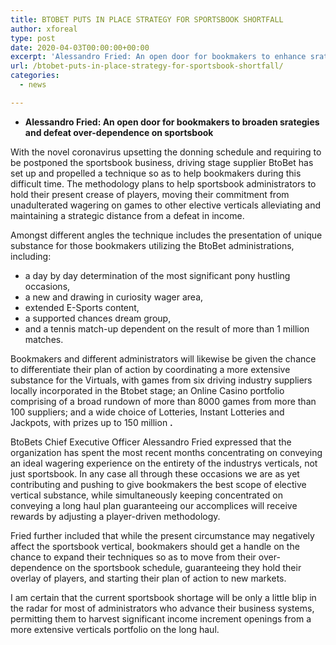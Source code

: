 ```yaml
---
title: BTOBET PUTS IN PLACE STRATEGY FOR SPORTSBOOK SHORTFALL
author: xforeal 
type: post
date: 2020-04-03T00:00:00+00:00
excerpt: 'Alessandro Fried: An open door for bookmakers to enhance srategies and defeat over-dependence on sportsbookWith the novel coronavirus disturbing the donning schedule and requiring to be postponed the sportsbook business, driving stage supplier BtoBet has set up and propelled a procedure so as to help bookmakers during this difficult time '
url: /btobet-puts-in-place-strategy-for-sportsbook-shortfall/
categories:
  - news

---
```

  * **Alessandro Fried: An open door for bookmakers to broaden srategies and defeat over-dependence on sportsbook** 

With the novel coronavirus upsetting the donning schedule and requiring to be postponed the sportsbook business, driving stage supplier BtoBet has set up and propelled a technique so as to help bookmakers during this difficult time. The methodology plans to help sportsbook administrators to hold their present crease of players, moving their commitment from unadulterated wagering on games to other elective verticals alleviating and maintaining a strategic distance from a defeat in income. 

Amongst different angles the technique includes the presentation of unique substance for those bookmakers utilizing the BtoBet administrations, including: 

  * a day by day determination of the most significant pony hustling occasions, 
  * a new and drawing in curiosity wager area, 
  * extended E-Sports content, 
  * a supported chances dream group, 
  * and a tennis match-up dependent on the result of more than 1 million matches. 

Bookmakers and different administrators will likewise be given the chance to differentiate their plan of action by coordinating a more extensive substance for the Virtuals, with games from six driving industry suppliers locally incorporated in the Btobet stage; an Online Casino portfolio comprising of a broad rundown of more than 8000 games from more than 100 suppliers; and a wide choice of Lotteries, Instant Lotteries and Jackpots, with prizes up to 150 million **.** 

BtoBets Chief Executive Officer Alessandro Fried expressed that the organization has spent the most recent months concentrating on conveying an ideal wagering experience on the entirety of the industrys verticals, not just sportsbook. In any case all through these occasions we are as yet contributing and pushing to give bookmakers the best scope of elective vertical substance, while simultaneously keeping concentrated on conveying a long haul plan guaranteeing our accomplices will receive rewards by adjusting a player-driven methodology. 

Fried further included that while the present circumstance may negatively affect the sportsbook vertical, bookmakers should get a handle on the chance to expand their techniques so as to move from their over-dependence on the sportsbook schedule, guaranteeing they hold their overlay of players, and starting their plan of action to new markets. 

I am certain that the current sportsbook shortage will be only a little blip in the radar for most of administrators who advance their business systems, permitting them to harvest significant income increment openings from a more extensive verticals portfolio on the long haul.